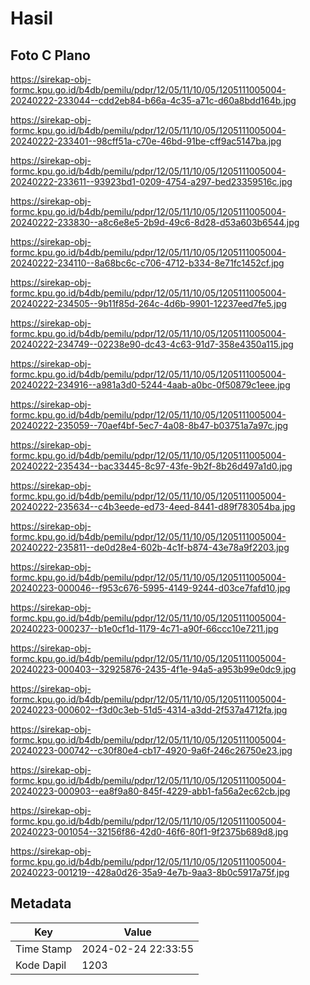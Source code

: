 # Hasil

## Foto C Plano

https://sirekap-obj-formc.kpu.go.id/b4db/pemilu/pdpr/12/05/11/10/05/1205111005004-20240222-233044--cdd2eb84-b66a-4c35-a71c-d60a8bdd164b.jpg

https://sirekap-obj-formc.kpu.go.id/b4db/pemilu/pdpr/12/05/11/10/05/1205111005004-20240222-233401--98cff51a-c70e-46bd-91be-cff9ac5147ba.jpg

https://sirekap-obj-formc.kpu.go.id/b4db/pemilu/pdpr/12/05/11/10/05/1205111005004-20240222-233611--93923bd1-0209-4754-a297-bed23359516c.jpg

https://sirekap-obj-formc.kpu.go.id/b4db/pemilu/pdpr/12/05/11/10/05/1205111005004-20240222-233830--a8c6e8e5-2b9d-49c6-8d28-d53a603b6544.jpg

https://sirekap-obj-formc.kpu.go.id/b4db/pemilu/pdpr/12/05/11/10/05/1205111005004-20240222-234110--8a68bc6c-c706-4712-b334-8e71fc1452cf.jpg

https://sirekap-obj-formc.kpu.go.id/b4db/pemilu/pdpr/12/05/11/10/05/1205111005004-20240222-234505--9b11f85d-264c-4d6b-9901-12237eed7fe5.jpg

https://sirekap-obj-formc.kpu.go.id/b4db/pemilu/pdpr/12/05/11/10/05/1205111005004-20240222-234749--02238e90-dc43-4c63-91d7-358e4350a115.jpg

https://sirekap-obj-formc.kpu.go.id/b4db/pemilu/pdpr/12/05/11/10/05/1205111005004-20240222-234916--a981a3d0-5244-4aab-a0bc-0f50879c1eee.jpg

https://sirekap-obj-formc.kpu.go.id/b4db/pemilu/pdpr/12/05/11/10/05/1205111005004-20240222-235059--70aef4bf-5ec7-4a08-8b47-b03751a7a97c.jpg

https://sirekap-obj-formc.kpu.go.id/b4db/pemilu/pdpr/12/05/11/10/05/1205111005004-20240222-235434--bac33445-8c97-43fe-9b2f-8b26d497a1d0.jpg

https://sirekap-obj-formc.kpu.go.id/b4db/pemilu/pdpr/12/05/11/10/05/1205111005004-20240222-235634--c4b3eede-ed73-4eed-8441-d89f783054ba.jpg

https://sirekap-obj-formc.kpu.go.id/b4db/pemilu/pdpr/12/05/11/10/05/1205111005004-20240222-235811--de0d28e4-602b-4c1f-b874-43e78a9f2203.jpg

https://sirekap-obj-formc.kpu.go.id/b4db/pemilu/pdpr/12/05/11/10/05/1205111005004-20240223-000046--f953c676-5995-4149-9244-d03ce7fafd10.jpg

https://sirekap-obj-formc.kpu.go.id/b4db/pemilu/pdpr/12/05/11/10/05/1205111005004-20240223-000237--b1e0cf1d-1179-4c71-a90f-66ccc10e7211.jpg

https://sirekap-obj-formc.kpu.go.id/b4db/pemilu/pdpr/12/05/11/10/05/1205111005004-20240223-000403--32925876-2435-4f1e-94a5-a953b99e0dc9.jpg

https://sirekap-obj-formc.kpu.go.id/b4db/pemilu/pdpr/12/05/11/10/05/1205111005004-20240223-000602--f3d0c3eb-51d5-4314-a3dd-2f537a4712fa.jpg

https://sirekap-obj-formc.kpu.go.id/b4db/pemilu/pdpr/12/05/11/10/05/1205111005004-20240223-000742--c30f80e4-cb17-4920-9a6f-246c26750e23.jpg

https://sirekap-obj-formc.kpu.go.id/b4db/pemilu/pdpr/12/05/11/10/05/1205111005004-20240223-000903--ea8f9a80-845f-4229-abb1-fa56a2ec62cb.jpg

https://sirekap-obj-formc.kpu.go.id/b4db/pemilu/pdpr/12/05/11/10/05/1205111005004-20240223-001054--32156f86-42d0-46f6-80f1-9f2375b689d8.jpg

https://sirekap-obj-formc.kpu.go.id/b4db/pemilu/pdpr/12/05/11/10/05/1205111005004-20240223-001219--428a0d26-35a9-4e7b-9aa3-8b0c5917a75f.jpg


## Metadata

| Key        | Value               |
| ---------- | ------------------- |
| Time Stamp | 2024-02-24 22:33:55 |
| Kode Dapil | 1203                |



